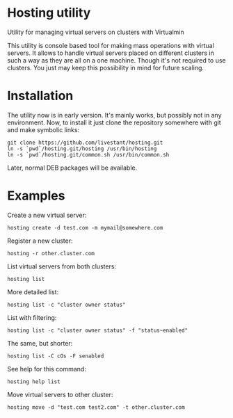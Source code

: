 # Hosting utility
Utility for managing virtual servers on clusters with Virtualmin

This utility is console based tool for making mass operations with virtual servers. 
It allows to handle virtual servers placed on different clusters in such a way as they are all on a one machine. 
Though it's not required to use clusters. You just may keep this possibility in mind for future scaling.

# Installation

The utility now is in early version. It's mainly works, but possibly not in any environment. Now, to install it just clone the repository somewhere with git and make symbolic links:
```
git clone https://github.com/livestant/hosting.git
ln -s `pwd`/hosting.git/hosting /usr/bin/hosting
ln -s `pwd`/hosting.git/common.sh /usr/bin/common.sh
```

Later, normal DEB packages will be available.

# Examples
Create a new virtual server:

```
hosting create -d test.com -m mymail@somewhere.com
```

Register a new cluster:

```
hosting -r other.cluster.com
```

List virtual servers from both clusters:
```
hosting list
```
More detailed list:
```
hosting list -c "cluster owner status"
```

List with filtering:
```
hosting list -c "cluster owner status" -f "status~enabled"
```

The same, but shorter:
```
hosting list -C cOs -F senabled
```

See help for this command:
```
hosting help list
```

Move virtual servers to other cluster:
```
hosting move -d "test.com test2.com" -t other.cluster.com
```
